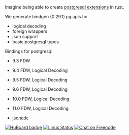Imagine being able to create [postgresql extensions](https://www.postgresql.org/docs/9.4/static/extend-extensions.html) in rust.

We generate bindgen (0.29.1) pg apis for
- logical decoding
- foreign wrappers
- json support
- basic postgresql types

Bindings for postgresql
- 9.3 FDW
- 9.4 FDW, Logical Decoding
- 9.5 FDW, Logical Decoding
- 9.6 FDW, Logical Decoding
- 10.0 FDW, Logical Decoding
- 11.0 FDW, Logical Decoding

- [jsoncdc](https://github.com/posix4e/jsoncdc)

[![HuBoard badge](http://img.shields.io/badge/Hu-Board-7965cc.svg)](https://huboard.com/posix4e/jsoncdc)
[![Linux Status](https://travis-ci.org/posix4e/jsoncdc.svg?branch=master)](https://travis-ci.org/posix4e/rpgffi)
[![Chat on Freenode](https://img.shields.io/badge/freenode-%23jsoncdc-brightgreen.svg)](irc://chat.freenode.net/jsoncdc)

